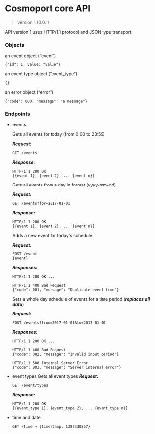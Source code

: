 # Cosmoport core API
> version 1 (0.0.1)

API version 1 uses HTTP/1.1 protocol and JSON type transport.

### Objects
an event object (“event”)
```text
{"id": 1, value: "value"}
```
    
an event type object (“event_type”)
```text
{}
```

an error object (“error”)
```text
{"code": 000, "message": "a message"}
```

### Endpoints
- events

    Gets all events for today (from 0:00 to 23:59)
    
    ***Request:***
    ```text
    GET /events
    ```
    ***Response:***
    ```text
    HTTP/1.1 200 OK
    [{event 1}, {event 2}, ... {event n}]
    ```
    
    Gets all events from a day in format (yyyy-mm-dd)  

    ***Request:***
    ```text
    GET /events?for=2017-01-01
    ```
    ***Response:***
    ```text
    HTTP/1.1 200 OK
    [{event 1}, {event 2}, ... {event n}]
    ```
    
    Adds a new event for today's schedule

    ***Request:***
    ```text
    POST /event
    {event}
    ```
    ***Responses:***   
    ```text
    HTTP/1.1 200 OK ...
    ```
    ```text
    HTTP/1.1 400 Bad Request
    {"code": 001, "message": "Duplicate event time"}
    ```
    
    Sets a whole day schedule of events for a time period (***replaces all data***)
    
    ***Request:***
    ```text
    POST /events?from=2017-01-01&to=2017-01-10
    ```
    ***Responses:***   
    ```text
    HTTP/1.1 200 OK ...
    ```
    ```text
    HTTP/1.1 400 Bad Request
    {"code": 002, "message": "Invalid input period"}
    ```
    ```text
    HTTP/1.1 500 Internal Server Error
    {"code": 003, "message": "Server internal error"}
    ```

- event types
    Gets all event types
    ***Request:***
    ```text
    GET /event/types
    ```
    ***Response:***
    ```text
    HTTP/1.1 200 OK
    [{event_type 1}, {event_type 2}, ... {event_type n}]
    ```

- time and date
    ```text
    GET /time → {timestamp: 1387330857}
    ```